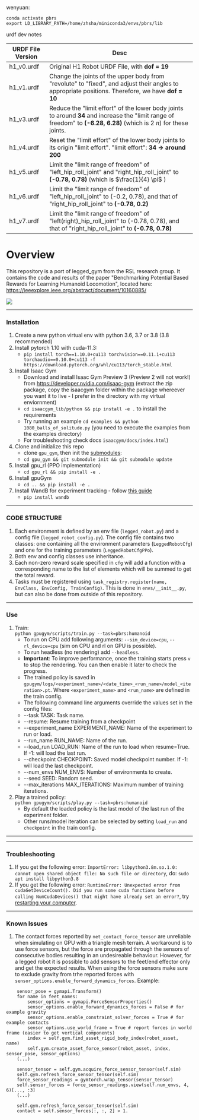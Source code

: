 

wenyuan:

```
conda activate pbrs
export LD_LIBRARY_PATH=/home/zhsha/miniconda3/envs/pbrs/lib
```


urdf dev notes

| URDF File Version | Desc                                                         |
| ----------------- | ------------------------------------------------------------ |
| h1_v0.urdf        | Original H1 Robot URDF File, with **dof = 19**               |
| h1_v1.urdf        | Change the joints of the upper body from "revolute" to "fixed", and adjust their angles to appropriate positions. Therefore, we have **dof = 10** |
| h1_v3.urdf        | Reduce the "limit effort" of the lower body joints to around **34** and increase the "limit range of freedom" to **(-6.28, 6.28)** (which is 2 $\pi$) for these joints. |
| h1_v4.urdf        | Reset the "limit effort" of the lower body joints to its origin "limit effort". "limit effort": **34 -> around 200** |
| h1_v5.urdf        | Limit the "limit range of freedom" of "left_hip_roll_joint" and "right_hip_roll_joint" to **(-0.78, 0.78)** (which is $\frac{1}{4} \pi$ ) |
| h1_v6.urdf        | Limit the "limit range of freedom" of "left_hip_roll_joint" to (-0.2, 0.78), and that of "right_hip_roll_joint" to **(-0.78, 0.2)** |
| h1_v7.urdf        | Limit the "limit range of freedom" of "left(right)_hip_roll_joint" to (-0.78, 0.78), and that of "right_hip_roll_joint" to **(-0.78, 0.78)** |

# Overview #
This repository is a port of legged_gym from the RSL research group.
It contains the code and results of the paper "Benchmarking Potential Based Rewards for Learning Humanoid Locomotion", located here: 
https://ieeexplore.ieee.org/abstract/document/10160885/

![](https://github.com/se-hwan/pbrs-humanoid/blob/dev/gpugym/humanoid_running.gif)

---

### Installation ###
1. Create a new python virtual env with python 3.6, 3.7 or 3.8 (3.8 recommended)
2. Install pytorch 1.10 with cuda-11.3:
    - `pip install torch==1.10.0+cu113 torchvision==0.11.1+cu113 torchaudio==0.10.0+cu113 -f https://download.pytorch.org/whl/cu113/torch_stable.html`
3. Install Isaac Gym
   - Download and install Isaac Gym Preview 3 (Preview 2 will not work!) from https://developer.nvidia.com/isaac-gym (extract the zip package, copy the isaacgym folder within the package whereever you want it to live - I prefer in the directory with my virtual enviornment)
   - `cd isaacgym_lib/python && pip install -e .` to install the requirements
   - Try running an example `cd examples && python 1080_balls_of_solitude.py` (you need to execute the examples from the examples directory)
   - For troubleshooting check docs `isaacgym/docs/index.html`)
4. Clone and initialize this repo
   - clone `gpu_gym`, then init the [submodules](https://www.atlassian.com/git/tutorials/git-submodule):
   - `cd gpu_gym && git submodule init && git submodule update`
5. Install gpu_rl (PPO implementation)
   - `cd gpu_rl && pip install -e .`
6. Install gpuGym
    - `cd .. && pip install -e .`
7. Install WandB for experiment tracking - follow [this guide](https://docs.wandb.ai/quickstart)
    - `pip install wandb`

---

### CODE STRUCTURE ###
1. Each environment is defined by an env file (`legged_robot.py`) and a config file (`legged_robot_config.py`). The config file contains two classes: one containing all the environment parameters (`LeggedRobotCfg`) and one for the training parameters (`LeggedRobotCfgPPo`).  
2. Both env and config classes use inheritance.  
3. Each non-zero reward scale specified in `cfg` will add a function with a corresponding name to the list of elements which will be summed to get the total reward.  
4. Tasks must be registered using `task_registry.register(name, EnvClass, EnvConfig, TrainConfig)`. This is done in `envs/__init__.py`, but can also be done from outside of this repository.  

---

### Use ###
1. Train:  
  ```python gpugym/scripts/train.py --task=pbrs:humanoid```
    -  To run on CPU add following arguments: `--sim_device=cpu`, `--rl_device=cpu` (sim on CPU and rl on GPU is possible).
    -  To run headless (no rendering) add `--headless`.
    - **Important**: To improve performance, once the training starts press `v` to stop the rendering. You can then enable it later to check the progress.
    - The trained policy is saved in `gpugym/logs/<experiment_name>/<date_time>_<run_name>/model_<iteration>.pt`. Where `<experiment_name>` and `<run_name>` are defined in the train config.
    -  The following command line arguments override the values set in the config files:
     - --task TASK: Task name.
     - --resume:   Resume training from a checkpoint
     - --experiment_name EXPERIMENT_NAME: Name of the experiment to run or load.
     - --run_name RUN_NAME:  Name of the run.
     - --load_run LOAD_RUN:   Name of the run to load when resume=True. If -1: will load the last run.
     - --checkpoint CHECKPOINT:  Saved model checkpoint number. If -1: will load the last checkpoint.
     - --num_envs NUM_ENVS:  Number of environments to create.
     - --seed SEED:  Random seed.
     - --max_iterations MAX_ITERATIONS:  Maximum number of training iterations.
2. Play a trained policy:  
```python gpugym/scripts/play.py --task=pbrs:humanoid```
    - By default the loaded policy is the last model of the last run of the experiment folder.
    - Other runs/model iteration can be selected by setting `load_run` and `checkpoint` in the train config.

----

---

### Troubleshooting ###
1. If you get the following error: `ImportError: libpython3.8m.so.1.0: cannot open shared object file: No such file or directory`, do: `sudo apt install libpython3.8`
2. If you get the following error: `RuntimeError: Unexpected error from cudaGetDeviceCount(). Did you run some cuda functions before calling NumCudaDevices() that might have already set an error?`, try [restarting your computer](https://discuss.pytorch.org/t/solved-torch-cant-access-cuda-runtimeerror-unexpected-error-from-cudagetdevicecount-and-error-101-invalid-device-ordinal/115004).

---

### Known Issues ###
1. The contact forces reported by `net_contact_force_tensor` are unreliable when simulating on GPU with a triangle mesh terrain. A workaround is to use force sensors, but the force are propagated through the sensors of consecutive bodies resulting in an undesireable behaviour. However, for a legged robot it is possible to add sensors to the feet/end effector only and get the expected results. When using the force sensors make sure to exclude gravity from trhe reported forces with `sensor_options.enable_forward_dynamics_forces`. Example:
```
    sensor_pose = gymapi.Transform()
    for name in feet_names:
        sensor_options = gymapi.ForceSensorProperties()
        sensor_options.enable_forward_dynamics_forces = False # for example gravity
        sensor_options.enable_constraint_solver_forces = True # for example contacts
        sensor_options.use_world_frame = True # report forces in world frame (easier to get vertical components)
        index = self.gym.find_asset_rigid_body_index(robot_asset, name)
        self.gym.create_asset_force_sensor(robot_asset, index, sensor_pose, sensor_options)
    (...)

    sensor_tensor = self.gym.acquire_force_sensor_tensor(self.sim)
    self.gym.refresh_force_sensor_tensor(self.sim)
    force_sensor_readings = gymtorch.wrap_tensor(sensor_tensor)
    self.sensor_forces = force_sensor_readings.view(self.num_envs, 4, 6)[..., :3]
    (...)

    self.gym.refresh_force_sensor_tensor(self.sim)
    contact = self.sensor_forces[:, :, 2] > 1.
```

